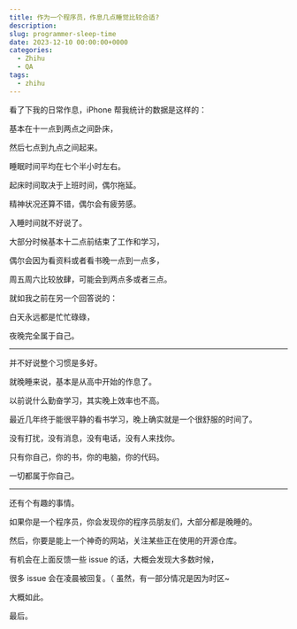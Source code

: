 ```yaml
---
title: 作为一个程序员，作息几点睡觉比较合适?
description:
slug: programmer-sleep-time
date: 2023-12-10 00:00:00+0000
categories:
  - Zhihu
  - QA
tags:
  - zhihu
---
```


看了下我的日常作息，iPhone 帮我统计的数据是这样的：

基本在十一点到两点之间卧床，

然后七点到九点之间起来。

睡眠时间平均在七个半小时左右。

起床时间取决于上班时间，偶尔拖延。

精神状况还算不错，偶尔会有疲劳感。

入睡时间就不好说了。

大部分时候基本十二点前结束了工作和学习，

偶尔会因为看资料或者看书晚一点到一点多，

周五周六比较放肆，可能会到两点多或者三点。

就如我之前在另一个回答说的：

白天永远都是忙忙碌碌，

夜晚完全属于自己。

---

并不好说整个习惯是多好。

就晚睡来说，基本是从高中开始的作息了。

以前说什么勤奋学习，其实晚上效率也不高。

最近几年终于能很平静的看书学习，晚上确实就是一个很舒服的时间了。

没有打扰，没有消息，没有电话，没有人来找你。

只有你自己，你的书，你的电脑，你的代码。

一切都属于你自己。

---

还有个有趣的事情。

如果你是一个程序员，你会发现你的程序员朋友们，大部分都是晚睡的。

然后，你要是能上一个神奇的网站，关注某些正在使用的开源仓库。

有机会在上面反馈一些 issue 的话，大概会发现大多数时候，

很多 issue 会在凌晨被回复。（ 虽然，有一部分情况是因为时区~

大概如此。

最后。

